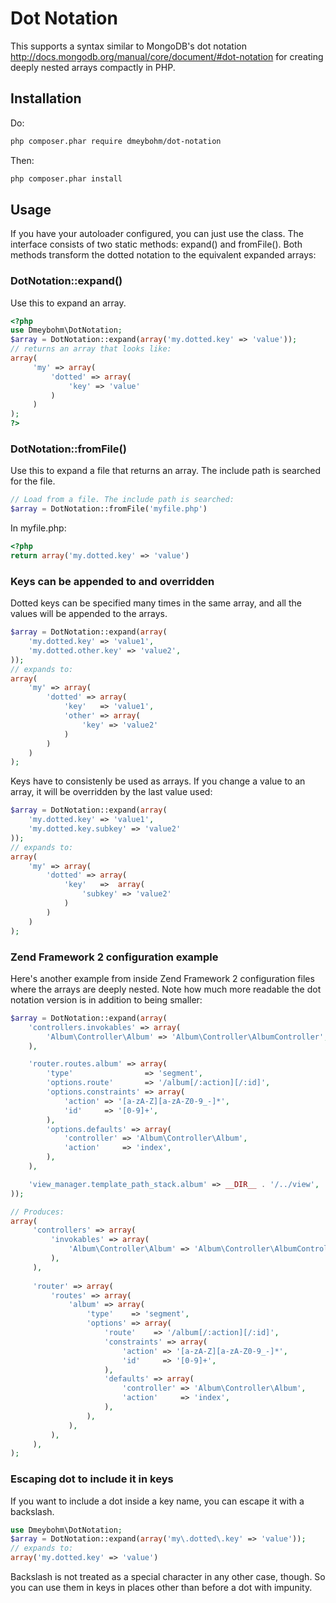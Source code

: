 # Dot Notation

This supports a syntax similar to MongoDB's dot notation http://docs.mongodb.org/manual/core/document/#dot-notation
for creating deeply nested arrays compactly in PHP.

## Installation

Do:
```sh
php composer.phar require dmeybohm/dot-notation
```

Then:

```sh
php composer.phar install
```

## Usage

If you have your autoloader configured, you can just use the class. The
interface consists of two static methods: expand() and fromFile(). Both methods
transform the dotted notation to the equivalent expanded arrays: 

### DotNotation::expand()

Use this to expand an array.
```php
<?php
use Dmeybohm\DotNotation;
$array = DotNotation::expand(array('my.dotted.key' => 'value'));
// returns an array that looks like:
array(
     'my' => array(
         'dotted' => array(
             'key' => 'value'
         )
     )
);
?>
```

### DotNotation::fromFile()

Use this to expand a file that returns an array. The include path
is searched for the file.

```php
// Load from a file. The include path is searched:
$array = DotNotation::fromFile('myfile.php')
```

In myfile.php:

```php
<?php
return array('my.dotted.key' => 'value')
```

### Keys can be appended to and overridden

Dotted keys can be specified many times in the same array, and all the values will be 
appended to the arrays. 
```php
$array = DotNotation::expand(array(
    'my.dotted.key' => 'value1',
    'my.dotted.other.key' => 'value2',
));
// expands to:
array(
    'my' => array(
        'dotted' => array(
            'key'   => 'value1',
            'other' => array(
                'key' => 'value2'
            )
        )
    )
);

```

Keys have to consistenly be used as arrays. If you change a value to an array, it
will be overridden by the last value used:

```php
$array = DotNotation::expand(array(
    'my.dotted.key' => 'value1',
    'my.dotted.key.subkey' => 'value2'
));
// expands to:
array(
    'my' => array(
        'dotted' => array(
            'key'   =>  array(
                'subkey' => 'value2'
            )
        )
    )
);

```
### Zend Framework 2 configuration example

Here's another example from inside Zend Framework 2 configuration files
where the arrays are deeply nested. Note how much more readable the
dot notation version is in addition to being smaller:
```php
$array = DotNotation::expand(array(
    'controllers.invokables' => array(
        'Album\Controller\Album' => 'Album\Controller\AlbumController',
    ),

    'router.routes.album' => array(
        'type'                => 'segment',
        'options.route'       => '/album[/:action][/:id]',
        'options.constraints' => array(
            'action' => '[a-zA-Z][a-zA-Z0-9_-]*',
            'id'     => '[0-9]+',
        ),
        'options.defaults' => array(
            'controller' => 'Album\Controller\Album',
            'action'     => 'index',
        ),
    ),

    'view_manager.template_path_stack.album' => __DIR__ . '/../view',
));

// Produces:
array(
     'controllers' => array(
         'invokables' => array(
             'Album\Controller\Album' => 'Album\Controller\AlbumController',
         ),
     ),
 
     'router' => array(
         'routes' => array(
             'album' => array(
                 'type'    => 'segment',
                 'options' => array(
                     'route'    => '/album[/:action][/:id]',
                     'constraints' => array(
                         'action' => '[a-zA-Z][a-zA-Z0-9_-]*',
                         'id'     => '[0-9]+',
                     ),
                     'defaults' => array(
                         'controller' => 'Album\Controller\Album',
                         'action'     => 'index',
                     ),
                 ),
             ),
         ),
     ),
);
```

### Escaping dot to include it in keys

If you want to include a dot inside a key name, you can escape it with a backslash.
```php
use Dmeybohm\DotNotation;
$array = DotNotation::expand(array('my\.dotted\.key' => 'value'));
// expands to: 
array('my.dotted.key' => 'value')
```
Backslash is not treated as a special character in any other case, though. So you
can use them in keys in places other than before a dot with impunity.

